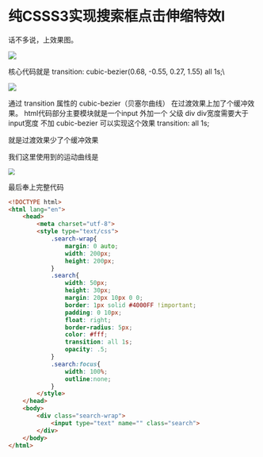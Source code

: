 # 纯CSSS3实现搜索框点击伸缩特效Ⅰ

话不多说，上效果图。

![](https://img-blog.csdn.net/20180418104935301)

核心代码就是 transition: cubic-bezier(0.68, -0.55, 0.27, 1.55) all 1s;\

![](https://img-blog.csdn.net/20180418110052772)

通过 transition 属性的 cubic-bezier（贝塞尔曲线） 在过渡效果上加了个缓冲效果。
html代码部分主要模块就是一个input 外加一个 父级 div  div宽度需要大于input宽度
不加 cubic-bezier 可以实现这个效果  transition: all 1s;

就是过渡效果少了个缓冲效果

我们这里使用到的运动曲线是

<img src="https://img-blog.csdn.net/20180418105619656" style="zoom:80%;" />

最后奉上完整代码
```html
<!DOCTYPE html>
<html lang="en">
    <head>
        <meta charset="utf-8">
        <style type="text/css">
            .search-wrap{
                margin: 0 auto;
                width: 200px;
                height: 200px;
            }
            .search{
                width: 50px;
                height: 30px;
                margin: 20px 10px 0 0;
                border: 1px solid #4000FF !important;
                padding: 0 10px;
                float: right;
                border-radius: 5px;
                color: #fff;
                transition: all 1s;
                opacity: .5;
            }
            .search:focus{
                width: 100%;
                outline:none;
            }
        </style>
    </head>
    <body>
        <div class="search-wrap">
            <input type="text" name="" class="search">
        </div>
    </body>
</html>
```

